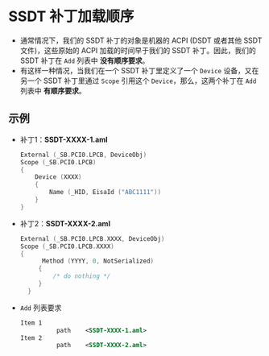 # SSDT 补丁加载顺序

- 通常情况下，我们的 SSDT 补丁的对象是机器的 ACPI (DSDT 或者其他 SSDT 文件)，这些原始的 ACPI 加载的时间早于我们的 SSDT 补丁。因此，我们的 SSDT 补丁在 `Add` 列表中 **没有顺序要求**。
- 有这样一种情况，当我们在一个 SSDT 补丁里定义了一个 `Device` 设备，又在另一个 SSDT 补丁里通过 `Scope` 引用这个 `Device`，那么，这两个补丁在 `Add` 列表中 **有顺序要求**。

## 示例

- 补丁1：**SSDT-XXXX-1.aml**
  
  ```Swift
  External (_SB.PCI0.LPCB, DeviceObj)
  Scope (_SB.PCI0.LPCB)
  {
      Device (XXXX)
      {
          Name (_HID, EisaId ("ABC1111"))
      }
  }
  ```
  
- 补丁2：**SSDT-XXXX-2.aml**

  ```Swift
  External (_SB.PCI0.LPCB.XXXX, DeviceObj)
  Scope (_SB.PCI0.LPCB.XXXX)
  {
        Method (YYYY, 0, NotSerialized)
       {
           /* do nothing */
       }
    }
  ```
  
- `Add` 列表要求

  ```XML
  Item 1
            path    <SSDT-XXXX-1.aml>
  Item 2
            path    <SSDT-XXXX-2.aml>
  ```
